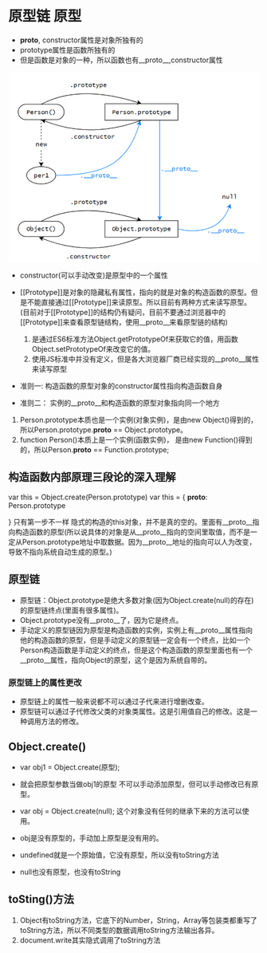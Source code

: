 <!--
 * @Author: x09898 coder_xujie@163.com
 * @Date: 2022-05-09 20:54:22
 * @LastEditors: x09898 coder_xujie@163.com
 * @FilePath: \HTML-CSS-Javascript-\JAVAScript+ES6\JavaScript\JavaScript对象，原型\原型 原型链.md
 * @Description: 
-->
# 原型链 原型

* __proto__, constructor属性是对象所独有的
* prototype属性是函数所独有的
* 但是函数是对象的一种，所以函数也有__proto__,constructor属性
  
![原型链结构](../prototype.png)

* constructor(可以手动改变)是原型中的一个属性
* [[Prototype]]是对象的隐藏私有属性，指向的就是对象的构造函数的原型。但是不能直接通过[[Prototype]]来读原型。所以目前有两种方式来读写原型。(目前对于[[Prototype]]的结构仍有疑问，目前不要通过浏览器中的[[Prototype]]来查看原型链结构，使用__proto__来看原型链的结构)
   1. 是通过ES6标准方法Object.getPrototypeOf来获取它的值，用函数Object.setPrototypeOf来改变它的值。
   2. 使用JS标准中并没有定义，但是各大浏览器厂商已经实现的__proto__属性来读写原型

* 准则一: 构造函数的原型对象的constructor属性指向构造函数自身
* 准则二： 实例的__proto__和构造函数的原型对象指向同一个地方

1. Person.prototype本质也是一个实例(对象实例)，是由new Object()得到的，所以Person.prototype.__proto__ == Object.prototype。
2. function Person()本质上是一个实例(函数实例)， 是由new Function()得到的，所以Person.__proto__ == Function.prototype;

## 构造函数内部原理三段论的深入理解

var this = Object.create(Person.prototype)
var this = {
     __proto__: Person.prototype

}
只有第一步不一样   隐式的构造的this对象，并不是真的空的。里面有__proto__指向构造函数的原型(所以说具体的对象是从__proto__指向的空间里取值，而不是一定从Person.prototype地址中取数据。因为__proto__地址的指向可以人为改变，导致不指向系统自动生成的原型。)

## 原型链

* 原型链：Object.prototype是绝大多数对象(因为Object.create(null)的存在)的原型链终点(里面有很多属性)。
* Object.prototype没有__proto__了，因为它是终点。
* 手动定义的原型链因为原型是构造函数的实例，实例上有__proto__属性指向他的构造函数的原型，但是手动定义的原型链一定会有一个终点，比如一个Person构造函数是手动定义的终点，但是这个构造函数的原型里面也有一个__proto__属性，指向Object的原型，这个是因为系统自带的。

### 原型链上的属性更改

* 原型链上的属性一般来说都不可以通过子代来进行增删改查。
* 原型链可以通过子代修改父类的对象类属性。这是引用值自己的修改。这是一种调用方法的修改。

## Object.create()

* var obj1 = Object.create(原型);
* 就会把原型参数当做obj1的原型 不可以手动添加原型，但可以手动修改已有原型。

* var obj = Object.create(null); 这个对象没有任何的继承下来的方法可以使用。
* obj是没有原型的，手动加上原型是没有用的。

* undefined就是一个原始值，它没有原型，所以没有toString方法
* null也没有原型，也没有toString

## toSting()方法

1. Object有toString方法，它底下的Number，String，Array等包装类都重写了toString方法，所以不同类型的数据调用toString方法输出各异。
2. document.write其实隐式调用了toString方法

